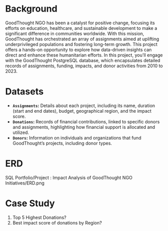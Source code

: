 # Background

  GoodThought NGO has been a catalyst for positive change, focusing its efforts on education, healthcare, and sustainable development to make a significant difference in communities worldwide. 
With this mission, GoodThought has orchestrated an array of assignments aimed at uplifting underprivileged populations and fostering long-term growth. This project offers a hands-on opportunity to explore how data-driven insights can direct and enhance these humanitarian efforts. 
In this project, you'll engage with the GoodThought PostgreSQL database, which encapsulates detailed records of assignments, funding, impacts, and donor activities from 2010 to 2023.

# Datasets

- **`Assignments`:** Details about each project, including its name, duration (start and end dates), budget, geographical region, and the impact score.
- **`Donations`:** Records of financial contributions, linked to specific donors and assignments, highlighting how financial support is allocated and utilized.
- **`Donors`:** Information on individuals and organizations that fund GoodThought’s projects, including donor types.

# ERD

SQL Portfolio/Project : Impact Analysis of GoodThought NGO Initiatives/ERD.png

# Case Study

1. Top 5 Highest Donations?
2. Best impact score of donations by Region?


